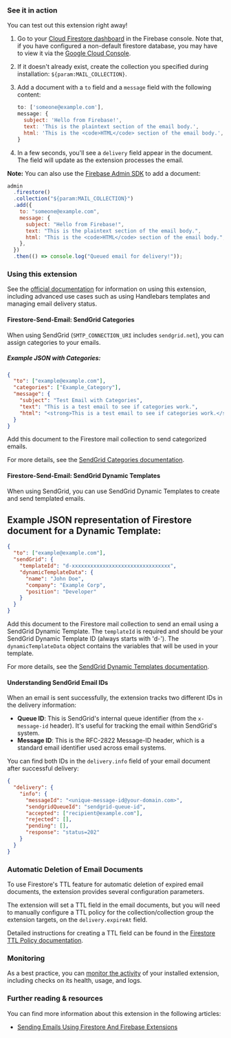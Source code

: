 ### See it in action

You can test out this extension right away!

1.  Go to your [Cloud Firestore dashboard](https://console.firebase.google.com/project/${param:PROJECT_ID}/firestore/data) in the Firebase console. Note that, if you have configured a non-default firestore database, you may have to view it via the [Google Cloud Console](https://console.cloud.google.com/firestore/databases/${param:DATABASE}).

1.  If it doesn't already exist, create the collection you specified during installation: `${param:MAIL_COLLECTION}`.

1.  Add a document with a `to` field and a `message` field with the following content:

    ```js
    to: ['someone@example.com'],
    message: {
      subject: 'Hello from Firebase!',
      text: 'This is the plaintext section of the email body.',
      html: 'This is the <code>HTML</code> section of the email body.',
    }
    ```

1.  In a few seconds, you'll see a `delivery` field appear in the document. The field will update as the extension processes the email.

**Note:** You can also use the [Firebase Admin SDK][admin_sdk] to add a document:

```js
admin
  .firestore()
  .collection("${param:MAIL_COLLECTION}")
  .add({
    to: "someone@example.com",
    message: {
      subject: "Hello from Firebase!",
      text: "This is the plaintext section of the email body.",
      html: "This is the <code>HTML</code> section of the email body.",
    },
  })
  .then(() => console.log("Queued email for delivery!"));
```

### Using this extension

See the [official documentation](https://firebase.google.com/docs/extensions/official/firestore-send-email) for information on using this extension, including advanced use cases such as using Handlebars templates and managing email delivery status.

#### Firestore-Send-Email: SendGrid Categories

When using SendGrid (`SMTP_CONNECTION_URI` includes `sendgrid.net`), you can assign categories to your emails.

##### Example JSON with Categories:
```json
{
  "to": ["example@example.com"],
  "categories": ["Example_Category"],
  "message": {
    "subject": "Test Email with Categories",
    "text": "This is a test email to see if categories work.",
    "html": "<strong>This is a test email to see if categories work.</strong>"
  }
}
```

Add this document to the Firestore mail collection to send categorized emails.

For more details, see the [SendGrid Categories documentation](https://docs.sendgrid.com/ui/sending-email/categories).

#### Firestore-Send-Email: SendGrid Dynamic Templates

When using SendGrid, you can use SendGrid Dynamic Templates to create and send templated emails.

## Example JSON representation of Firestore document for a Dynamic Template:
```json
{
  "to": ["example@example.com"],
  "sendGrid": {
    "templateId": "d-xxxxxxxxxxxxxxxxxxxxxxxxxxxxxxxx",
    "dynamicTemplateData": {
      "name": "John Doe",
      "company": "Example Corp",
      "position": "Developer"
    }
  }
}
```

Add this document to the Firestore mail collection to send an email using a SendGrid Dynamic Template. The `templateId` is required and should be your SendGrid Dynamic Template ID (always starts with 'd-'). The `dynamicTemplateData` object contains the variables that will be used in your template.

For more details, see the [SendGrid Dynamic Templates documentation](https://docs.sendgrid.com/ui/sending-email/how-to-send-an-email-with-dynamic-templates).

#### Understanding SendGrid Email IDs

When an email is sent successfully, the extension tracks two different IDs in the delivery information:

- **Queue ID**: This is SendGrid's internal queue identifier (from the `x-message-id` header). It's useful for tracking the email within SendGrid's system.
- **Message ID**: This is the RFC-2822 Message-ID header, which is a standard email identifier used across email systems.

You can find both IDs in the `delivery.info` field of your email document after successful delivery:

```json
{
  "delivery": {
    "info": {
      "messageId": "<unique-message-id@your-domain.com>",
      "sendgridQueueId": "sendgrid-queue-id",
      "accepted": ["recipient@example.com"],
      "rejected": [],
      "pending": [],
      "response": "status=202"
    }
  }
}
```

### Automatic Deletion of Email Documents

To use Firestore's TTL feature for automatic deletion of expired email documents, the extension provides several configuration parameters.

The extension will set a TTL field in the email documents, but you will need to manually configure a TTL policy for the collection/collection group the extension targets, on the `delivery.expireAt` field.

Detailed instructions for creating a TTL field can be found in the [Firestore TTL Policy documentation](https://firebase.google.com/docs/firestore/ttl).


### Monitoring

As a best practice, you can [monitor the activity](https://firebase.google.com/docs/extensions/manage-installed-extensions#monitor) of your installed extension, including checks on its health, usage, and logs.

[mail_collection]: https://console.firebase.google.com/project/_/firestore/data~2F${param:MAIL_COLLECTION}
[admin_sdk]: https://firebase.google.com/docs/admin/setup
[amp4email]: https://amp.dev/documentation/guides-and-tutorials/learn/email-spec/amp-email-format/
[handlebars]: https://handlebarsjs.com/

### Further reading & resources

You can find more information about this extension in the following articles:

- [Sending Emails Using Firestore And Firebase Extensions](https://invertase.link/Y6Nu)